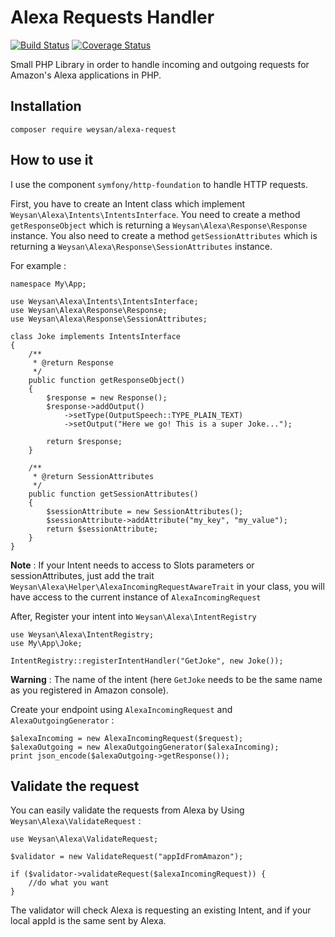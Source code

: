 # Alexa Requests Handler

[![Build Status](https://travis-ci.org/Weysan/alexa-request.svg?branch=master)](https://travis-ci.org/Weysan/alexa-request)
[![Coverage Status](https://coveralls.io/repos/github/Weysan/alexa-request/badge.svg?branch=master)](https://coveralls.io/github/Weysan/alexa-request?branch=master)

Small PHP Library in order to handle incoming and outgoing requests for
Amazon's Alexa applications in PHP.

## Installation
~~~
composer require weysan/alexa-request
~~~

## How to use it

I use the component `symfony/http-foundation` to handle HTTP requests.

First, you have to create an Intent class which implement `Weysan\Alexa\Intents\IntentsInterface`.
You need to create a method `getResponseObject` which is returning a `Weysan\Alexa\Response\Response` instance.
You also need to create a method `getSessionAttributes` which is returning a `Weysan\Alexa\Response\SessionAttributes` instance.

For example :

~~~
namespace My\App;

use Weysan\Alexa\Intents\IntentsInterface;
use Weysan\Alexa\Response\Response;
use Weysan\Alexa\Response\SessionAttributes;

class Joke implements IntentsInterface
{
    /**
     * @return Response
     */
    public function getResponseObject()
    {
        $response = new Response();
        $response->addOutput()
            ->setType(OutputSpeech::TYPE_PLAIN_TEXT)
            ->setOutput("Here we go! This is a super Joke...");

        return $response;
    }
    
    /**
     * @return SessionAttributes
     */
    public function getSessionAttributes()
    {
        $sessionAttribute = new SessionAttributes();
        $sessionAttribute->addAttribute("my_key", "my_value");
        return $sessionAttribute;
    }
}
~~~

**Note** : If your Intent needs to access to Slots parameters or sessionAttributes, just add the trait `Weysan\Alexa\Helper\AlexaIncomingRequestAwareTrait`
in your class, you will have access to the current instance of `AlexaIncomingRequest`

After, Register your intent into `Weysan\Alexa\IntentRegistry`

~~~
use Weysan\Alexa\IntentRegistry;
use My\App\Joke;

IntentRegistry::registerIntentHandler("GetJoke", new Joke());
~~~
**Warning** : The name of the intent (here `GetJoke` needs to be the same name as you registered in Amazon console).

Create your endpoint using `AlexaIncomingRequest` and `AlexaOutgoingGenerator` :

~~~
$alexaIncoming = new AlexaIncomingRequest($request);
$alexaOutgoing = new AlexaOutgoingGenerator($alexaIncoming);
print json_encode($alexaOutgoing->getResponse());
~~~

## Validate the request

You can easily validate the requests from Alexa by Using `Weysan\Alexa\ValidateRequest` :

~~~
use Weysan\Alexa\ValidateRequest;

$validator = new ValidateRequest("appIdFromAmazon");

if ($validator->validateRequest($alexaIncomingRequest)) {
    //do what you want
}
~~~

The validator will check Alexa is requesting an existing Intent, and if your local appId is the same sent by Alexa.